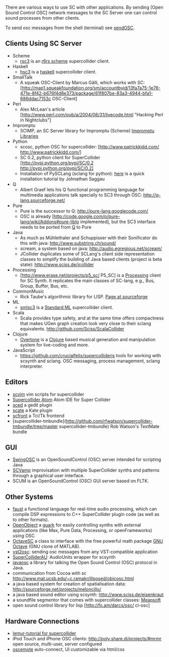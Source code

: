 There are various ways to use SC with other applications.
By sending [Open Sound Control OSC] network messages to the SC Server one can control
sound processes from other clients.

To send osc messages from the shell (terminal) see [sendOSC](http://archive.cnmat.berkeley.edu/OpenSoundControl/clients/sendOSC.html).

## Clients Using SC Server
* Scheme
  -  [rsc3](http://slavepianos.org/rd/?t=rsc3) is an [r6rs scheme](http://www.r6rs.org/) supercollider client.
* Haskell
  - [hsc3](http://www.slavepianos.org/rd/?t=hsc3) is a [haskell](http://www.haskell.org) supercollider client.
* SmallTalk
  - A squeak OSC-Client by Marcus Gälli, which works with SC: [http://map1.squeakfoundation.org/sm/accountbyid/13fa7a75-1e76-471e-8f42-b676f4d8e373/package/61f807be-83a3-4944-bfa1-686ddac7153c OSC-Client]
* Perl
  - Alex McLean's article [http://www.perl.com/pub/a/2004/08/31/livecode.html "Hacking Perl in Nightclubs"]
* Impromptu
  - SCIMP, an SC Server library for Impromptu (Scheme) [Impromptu Libraries](http://impromptu.moso.com.au/libs.html)
* Python
  - scosc, python OSC for supercollider: [http://www.patrickkidd.com/ http://www.patrickkidd.com/]
  - SC 0.2, python client for SuperCollider [http://pypi.python.org/pypi/SC/0.2 http://pypi.python.org/pypi/SC/0.2]
  - Installation of PySCLang (sclang for python): [here](http://jonathansaggau.com/sc/sclangEmacsPySCLang.rtf) is a quick installation tutorial by Johnathan Saggau
* Q
  - Albert Graef lets his Q functional programming language for multimedia applications talk specially to SC3 through OSC: http://q-lang.sourceforge.net/
* Pure
  - Pure is the successor to Q: http://pure-lang.googlecode.com/
  - OSC is already [http://code.google.com/p/pure-lang/wiki/Addons#pure-liblo implemented], but the SC3 interface needs to be ported from [Q](http://q-lang.sourceforge.net/addons.html) to Pure
* Java
  - As much as Mühlethaler and Schuppisser with their Sonificator do this with java: http://www.substring.ch/sound/
  - scream, a system based on java: http://audio.egregious.net/scream/
  - JCollider duplicates some of SCLang's client side representation classes to simplify the building of Java based clients (project is beta state): http://www.sciss.de/jcollider
* Processing
  - [http://www.erase.net/projects/p5_sc/ P5_SC] is a [Processing](http://processing.org/) client for SC Synth. It replicates the main classes of SC-lang, e.g., Bus, Group, Buffer, Bus, etc.
* CommonMusic
  - Rick Taube's algorithmic library for LISP. [Page at sourceforge](http://commonmusic.sourceforge.net/doc/cm.html)
* ML
  - [smlsc3](http://www.slavepianos.org/rd/?t=smlsc3) is a [Standard ML](http://standardml.org/) supercollider client.
* Scala
  - Scala provides type safety, and at the same time offers compactness that makes UGen graph creation look very close to their sclang equivalents. http://github.com/Sciss/ScalaCollider
* Clojure
  - [Overtone](http://github.com/overtone/overtone) is a [Clojure](http://clojure.org/) based musical generation and manipulation system for live-coding and more.
* JavaScript
  - https://github.com/crucialfelix/supercolliderjs tools for working with scsynth and sclang. OSC messaging, process management, sclang interpreter.

## Editors
* [scvim](http://www.x37v.info/scvim/) vim scripts for supercollider
* [Supercollider Atom](https://atom.io/packages/supercollider) Atom IDE for Super Collider 
* [sced](http://artfwo.googlepages.com/sced) a gedit plugin
* [scate](http://github.com/jleben/Scate) a Kate plugin
* [scfront](http://aug.ment.org/scfront) a Tcl/Tk frontend
* [supercollider-tmbundle](http://github.com/rfwatson/supercollider-tmbundle/tree/master supercollider-tmbundle) Rob Watson's TextMate bundle

## GUI
* [SwingOSC](http://sourceforge.net/projects/swingosc) is an OpenSoundControl (OSC) server intended for scripting Java
* [SCVamp](http://the3rd2nd.com/SCVamp/) improvisation with multiple SuperCollider synths and patterns through a graphical user interface.
* SCUM is an OpenSoundControl (OSC) GUI server based on FLTK.

## Other Systems
* [faust](http://faust.grame.fr/) a functional language for real-time audio processing, which can compile DSP expressions to C++ SuperCollider plugin code (as well as to other formats).
* [OpenObject](http://www.fredrikolofsson.com/f0blog/?q=node/401) a [quark](http://quarks.sourceforge.net/) for easily controlling synths with external applications (like Max, Pure Data, Processing, or openFrameworks) using OSC
* [OctaveSC](http://www.sonification.de/projects/sc3/index.shtml) a class to interface with the free powerful math package [GNU Octave](http://www.octave.org/) (GNU clone of MATLAB).
* [vst2osc](http://www.realizedsound.net/downloads): sending osc messages from any VST-compatible application
* [SuperColliderAU](http://supercolliderau.sourceforge.net/):  AudioUnits wrapper for scsynth
* [javaosc](http://www.illposed.com/software/javaosc.html) a library for talking the Open Sound Control (OSC) protocol in Java.
* communication  from Cocoa with sc http://www.mat.ucsb.edu/~c.ramakr/illposed/objcosc.html
* a java based system for creation of spatialisation data: http://sourceforge.net/projects/meloncillo/
* a java based sound editor using scsynth: http://www.sciss.de/eisenkraut
* a soundfile segmentor that comes with supercollider classes: [Meapsoft](http://labrosa.ee.columbia.edu/meapsoft/docs.php)
* open sound control library for lisp [http://fo.am/darcs/osc/ cl-osc]

## Hardware Connections
* [lemur-tutorial for supercollider](http://www.jazzmutant.com/workshop_softrelatedissueslist.php?id=supercollider)
* iPod Touch and iPhone OSC clients: http://poly.share.dj/projects/#mrmr open source, multi-user, server configured
* [oscemote](http://lux.vu/blog/oscemote/) auto-connect, UI customizable via html/css
